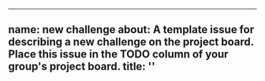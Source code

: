 ______________________________________________________________________

## name: new challenge about: A template issue for describing a new challenge on the project board.<br /> Place this issue in the TODO column of your group's project board. title: ''

<!--
  Make your issue easy to find:

  - project board: place it in the TODO column of the project board
  - labels: anything that will make this easier to filter
-->

<!-- describe the challenge so someone can start solving it without asking for clarification -->

<!-- include any helpful links or resources for solving this challenge -->
